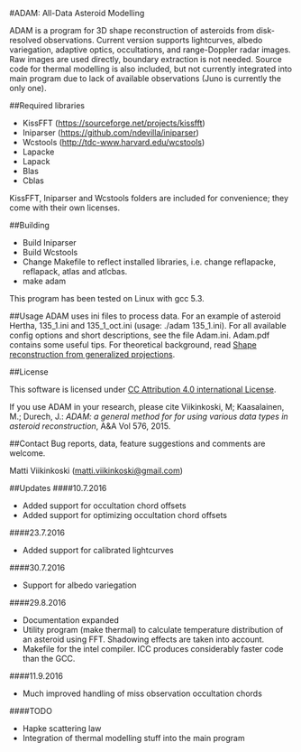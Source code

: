 #ADAM: All-Data Asteroid Modelling

ADAM is a program for 3D shape reconstruction of asteroids from disk-resolved observations. Current version supports  lightcurves, albedo variegation, adaptive optics, occultations, and range-Doppler radar images. Raw images are used directly, boundary extraction is not needed. Source code for thermal modelling is also included, but not currently integrated into main program due to lack of available observations (Juno is currently the only one).

##Required libraries
- KissFFT (https://sourceforge.net/projects/kissfft)
- Iniparser (https://github.com/ndevilla/iniparser)
- Wcstools (http://tdc-www.harvard.edu/wcstools)
- Lapacke
- Lapack
- Blas
- Cblas

KissFFT, Iniparser and Wcstools folders are included for convenience; they come with their own licenses.

##Building
- Build Iniparser
- Build Wcstools
- Change Makefile to reflect installed libraries, i.e. change reflapacke, reflapack, atlas and atlcbas.
- make adam

This program has been tested on Linux with gcc 5.3.

##Usage
ADAM uses ini files to process data. For an example of asteroid Hertha, 135_1.ini and 135_1_oct.ini (usage: ./adam 135_1.ini). For all available config options and short descriptions, see the file Adam.ini.
Adam.pdf contains some useful tips. For theoretical background, read [Shape reconstruction from generalized projections](http://urn.fi/URN:ISBN:978-952-15-3673-1).

##License

This software is licensed under [CC Attribution 4.0 international License](https://creativecommons.org/licenses/by/4.0/legalcode).

If you use ADAM in your research, please cite
Viikinkoski, M; Kaasalainen, M.; Durech, J.: *ADAM: a general method for for using various data types in asteroid reconstruction*, A&A Vol 576, 2015.

##Contact
Bug reports, data, feature suggestions and comments are welcome.

Matti Viikinkoski (matti.viikinkoski@gmail.com)

##Updates
####10.7.2016
- Added support for occultation chord offsets
- Added support for optimizing occultation chord offsets

####23.7.2016
- Added support for calibrated lightcurves

####30.7.2016
- Support for albedo variegation

####29.8.2016
- Documentation expanded
- Utility program (make thermal) to calculate temperature distribution of an asteroid using FFT. Shadowing effects are taken into account.
- Makefile for the intel compiler. ICC produces considerably faster code than the GCC. 

####11.9.2016
- Much improved handling of miss observation occultation chords


####TODO
- Hapke scattering law
- Integration of thermal modelling stuff into the main program
